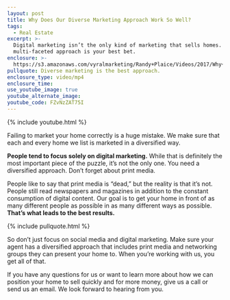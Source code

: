 ```yaml
---
layout: post
title: Why Does Our Diverse Marketing Approach Work So Well?
tags:
  - Real Estate
excerpt: >-
  Digital marketing isn’t the only kind of marketing that sells homes. Having a
  multi-faceted approach is your best bet.
enclosure: >-
  https://s3.amazonaws.com/vyralmarketing/Randy+Plaice/Videos/2017/Why+Does+Our+Diverse+Marketing+Approach+Work+so+Well%253F+-+Santa+Clarita+Real+Estate+Agent.mp4
pullquote: Diverse marketing is the best approach.
enclosure_type: video/mp4
enclosure_time:
use_youtube_image: true
youtube_alternate_image:
youtube_code: FZvNzZAT75I
---
```



{% include youtube.html %}

Failing to market your home correctly is a huge mistake. We make sure that each and every home we list is marketed in a diversified way.

**People tend to focus solely on digital marketing.** While that is definitely the most important piece of the puzzle, it’s not the only one. You need a diversified approach. Don’t forget about print media.

People like to say that print media is “dead,” but the reality is that it’s not. People still read newspapers and magazines in addition to the constant consumption of digital content. Our goal is to get your home in front of as many different people as possible in as many different ways as possible. **That’s what leads to the best results.**

{% include pullquote.html %}

So don’t just focus on social media and digital marketing. Make sure your agent has a diversified approach that includes print media and networking groups they can present your home to. When you’re working with us, you get all of that.

If you have any questions for us or want to learn more about how we can position your home to sell quickly and for more money, give us a call or send us an email. We look forward to hearing from you.